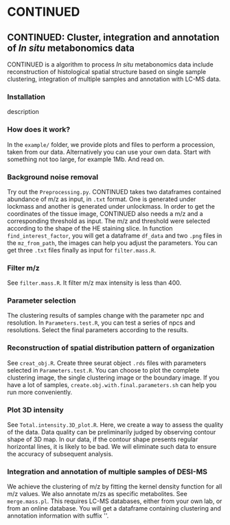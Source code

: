 # CONTINUED
## CONTINUED: Cluster, integration and annotation of *In situ* metabonomics data
CONTINUED is a algorithm to process *In situ* metabonomics data include reconstruction of histological spatial structure based on single sample clustering, integration of multiple samples and annotation with LC-MS data.
### Installation
description
### How does it work?
In the `example/` folder, we provide plots and files to perform a procession, taken from our data. Alternatively you can use your own data. Start with something not too large, for example 1Mb. And read on.
### Background noise removal
Try out the `Preprocessing.py`. CONTINUED takes two dataframes contained abundance of m/z as input, in `.txt` format. One is generated under lockmass and another is generated under unlockmass. In order to get the coordinates of the tissue image, CONTINUED also needs a m/z and a corresponding threshold as input. The m/z and threshold were selected according to the shape of the HE staining slice. In function `find_interest_factor`, you will get a dataframe `df_data` and two `.png` files in the `mz_from_path`, the images can help you adjust the parameters. You can get three `.txt` files finally as input for `filter.mass.R`.
### Filter m/z
See `filter.mass.R`. It filter m/z max intensity is less than 400.
### Parameter selection
The clustering results of samples change with the parameter npc and resolution. In `Parameters.test.R`, you can test a series of npcs and resolutions. Select the final parameters according to the results.
### Reconstruction of spatial distribution pattern of organization
See `creat_obj.R`. Create three seurat object `.rds` files with parameters selected in `Parameters.test.R`. You can choose to plot the complete clustering image, the single clustering image or the boundary image. If you have a lot of samples, `create.obj.with.final.parameters.sh` can help you run more conveniently.
### Plot 3D intensity
See `Total.intensity.3D_plot.R`. Here, we create a way to assess the quality of the data. Data quality can be preliminarily judged by observing contour shape of 3D map. In our data, if the contour shape presents regular horizontal lines, it is likely to be bad. We will eliminate such data to ensure the accuracy of subsequent analysis.
### Integration and annotation of multiple samples of DESI-MS
We achieve the clustering of m/z by fitting the kernel density function for all m/z values. We also annotate m/zs as specific metabolites. See `merge.mass.pl`. This requires LC-MS databases, either from your own lab, or from an online database. You will get a dataframe containing clustering and annotation information with suffix ''.



